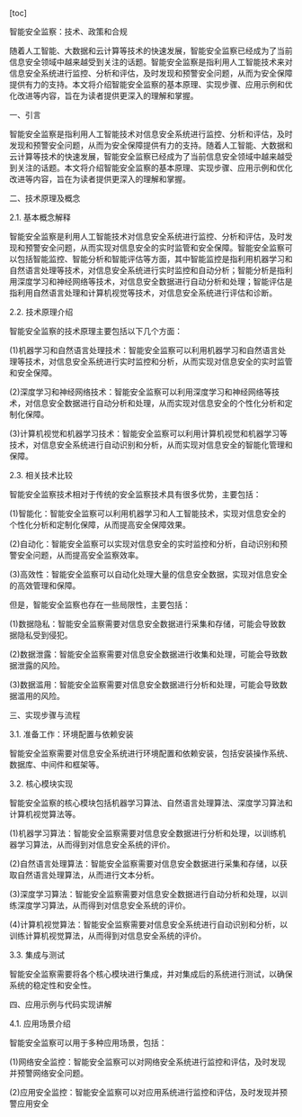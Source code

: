
[toc]                    
                
                
智能安全监察：技术、政策和合规

随着人工智能、大数据和云计算等技术的快速发展，智能安全监察已经成为了当前信息安全领域中越来越受到关注的话题。智能安全监察是指利用人工智能技术来对信息安全系统进行监控、分析和评估，及时发现和预警安全问题，从而为安全保障提供有力的支持。本文将介绍智能安全监察的基本原理、实现步骤、应用示例和优化改进等内容，旨在为读者提供更深入的理解和掌握。

一、引言

智能安全监察是指利用人工智能技术对信息安全系统进行监控、分析和评估，及时发现和预警安全问题，从而为安全保障提供有力的支持。随着人工智能、大数据和云计算等技术的快速发展，智能安全监察已经成为了当前信息安全领域中越来越受到关注的话题。本文将介绍智能安全监察的基本原理、实现步骤、应用示例和优化改进等内容，旨在为读者提供更深入的理解和掌握。

二、技术原理及概念

2.1. 基本概念解释

智能安全监察是利用人工智能技术对信息安全系统进行监控、分析和评估，及时发现和预警安全问题，从而实现对信息安全的实时监管和安全保障。智能安全监察可以包括智能监控、智能分析和智能评估等方面，其中智能监控是指利用机器学习和自然语言处理等技术，对信息安全系统进行实时监控和自动分析；智能分析是指利用深度学习和神经网络等技术，对信息安全数据进行自动分析和处理；智能评估是指利用自然语言处理和计算机视觉等技术，对信息安全系统进行评估和诊断。

2.2. 技术原理介绍

智能安全监察的技术原理主要包括以下几个方面：

(1)机器学习和自然语言处理技术：智能安全监察可以利用机器学习和自然语言处理等技术，对信息安全系统进行实时监控和分析，从而实现对信息安全的实时监管和安全保障。

(2)深度学习和神经网络技术：智能安全监察可以利用深度学习和神经网络等技术，对信息安全数据进行自动分析和处理，从而实现对信息安全的个性化分析和定制化保障。

(3)计算机视觉和机器学习技术：智能安全监察可以利用计算机视觉和机器学习等技术，对信息安全系统进行自动识别和分析，从而实现对信息安全的智能化管理和保障。

2.3. 相关技术比较

智能安全监察技术相对于传统的安全监察技术具有很多优势，主要包括：

(1)智能化：智能安全监察可以利用机器学习和人工智能技术，实现对信息安全的个性化分析和定制化保障，从而提高安全保障效果。

(2)自动化：智能安全监察可以实现对信息安全的实时监控和分析，自动识别和预警安全问题，从而提高安全监察效率。

(3)高效性：智能安全监察可以自动化处理大量的信息安全数据，实现对信息安全的高效管理和保障。

但是，智能安全监察也存在一些局限性，主要包括：

(1)数据隐私：智能安全监察需要对信息安全数据进行采集和存储，可能会导致数据隐私受到侵犯。

(2)数据泄露：智能安全监察需要对信息安全数据进行收集和处理，可能会导致数据泄露的风险。

(3)数据滥用：智能安全监察需要对信息安全数据进行分析和处理，可能会导致数据滥用的风险。

三、实现步骤与流程

3.1. 准备工作：环境配置与依赖安装

智能安全监察需要对信息安全系统进行环境配置和依赖安装，包括安装操作系统、数据库、中间件和框架等。

3.2. 核心模块实现

智能安全监察的核心模块包括机器学习算法、自然语言处理算法、深度学习算法和计算机视觉算法等。

(1)机器学习算法：智能安全监察需要对信息安全数据进行分析和处理，以训练机器学习算法，从而得到对信息安全系统的评价。

(2)自然语言处理算法：智能安全监察需要对信息安全数据进行采集和存储，以获取自然语言处理算法，从而进行文本分析。

(3)深度学习算法：智能安全监察需要对信息安全数据进行自动分析和处理，以训练深度学习算法，从而得到对信息安全系统的评价。

(4)计算机视觉算法：智能安全监察需要对信息安全系统进行自动识别和分析，以训练计算机视觉算法，从而得到对信息安全系统的评价。

3.3. 集成与测试

智能安全监察需要将各个核心模块进行集成，并对集成后的系统进行测试，以确保系统的稳定性和安全性。

四、应用示例与代码实现讲解

4.1. 应用场景介绍

智能安全监察可以用于多种应用场景，包括：

(1)网络安全监控：智能安全监察可以对网络安全系统进行监控和评估，及时发现并预警网络安全问题。

(2)应用安全监控：智能安全监察可以对应用系统进行监控和评估，及时发现并预警应用安全


